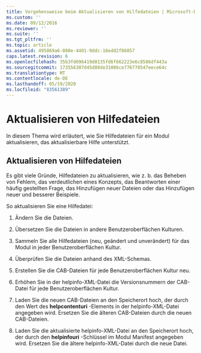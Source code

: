 ```yaml
---
title: Vorgehensweise beim Aktualisieren von Hilfedateien | Microsoft-Dokumentation
ms.custom: ''
ms.date: 09/12/2016
ms.reviewer: ''
ms.suite: ''
ms.tgt_pltfrm: ''
ms.topic: article
ms.assetid: 495869a6-080e-4401-9ddc-16edd2f86857
caps.latest.revision: 6
ms.openlocfilehash: 35b3fd696419d0135fd6f662223e6c8586df443a
ms.sourcegitcommit: 173556307d45d88de31086ce776770547eece64c
ms.translationtype: MT
ms.contentlocale: de-DE
ms.lasthandoff: 05/19/2020
ms.locfileid: "83561389"
---
```

# <a name="how-to-update-help-files"></a>Aktualisieren von Hilfedateien

In diesem Thema wird erläutert, wie Sie Hilfedateien für ein Modul aktualisieren, das aktualisierbare Hilfe unterstützt.

## <a name="updating-help-files"></a>Aktualisieren von Hilfedateien

Es gibt viele Gründe, Hilfedateien zu aktualisieren, wie z. b. das Beheben von Fehlern, das verdeutlichen eines Konzepts, das Beantworten einer häufig gestellten Frage, das Hinzufügen neuer Dateien oder das Hinzufügen neuer und besserer Beispiele.

So aktualisieren Sie eine Hilfedatei:

1. Ändern Sie die Dateien.

2. Übersetzen Sie die Dateien in andere Benutzeroberflächen Kulturen.

3. Sammeln Sie alle Hilfedateien (neu, geändert und unverändert) für das Modul in jeder Benutzeroberflächen Kultur.

4. Überprüfen Sie die Dateien anhand des XML-Schemas.

5. Erstellen Sie die CAB-Dateien für jede Benutzeroberflächen Kultur neu.

6. Erhöhen Sie in der helpinfo-XML-Datei die Versionsnummern der CAB-Datei für jede Benutzeroberflächen Kultur.

7. Laden Sie die neuen CAB-Dateien an den Speicherort hoch, der durch den Wert des **helpcontenturi** -Elements in der helpinfo-XML-Datei angegeben wird. Ersetzen Sie die älteren CAB-Dateien durch die neuen CAB-Dateien.

8. Laden Sie die aktualisierte helpinfo-XML-Datei an den Speicherort hoch, der durch den **helpinfouri** -Schlüssel im Modul Manifest angegeben wird. Ersetzen Sie die ältere helpinfo-XML-Datei durch die neue Datei.
